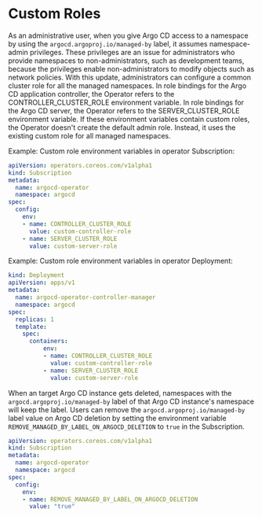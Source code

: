 # Custom Roles

As an administrative user, when you give Argo CD access to a namespace by using the `argocd.argoproj.io/managed-by` label, it assumes namespace-admin privileges. These privileges are an issue for administrators who provide namespaces to non-administrators, such as development teams, because the privileges enable non-administrators to modify objects such as network policies. With this update, administrators can configure a common cluster role for all the managed namespaces. In role bindings for the Argo CD application controller, the Operator refers to the CONTROLLER_CLUSTER_ROLE environment variable. In role bindings for the Argo CD server, the Operator refers to the SERVER_CLUSTER_ROLE environment variable. If these environment variables contain custom roles, the Operator doesn't create the default admin role. Instead, it uses the existing custom role for all managed namespaces.

Example: Custom role environment variables in operator Subscription:

```yaml
apiVersion: operators.coreos.com/v1alpha1
kind: Subscription
metadata:
  name: argocd-operator
  namespace: argocd
spec:
  config:
    env:
    - name: CONTROLLER_CLUSTER_ROLE
      value: custom-controller-role
    - name: SERVER_CLUSTER_ROLE
      value: custom-server-role
```

Example: Custom role environment variables in operator Deployment:

```yaml
kind: Deployment
apiVersion: apps/v1
metadata:
  name: argocd-operator-controller-manager
  namespace: argocd
spec:
  replicas: 1
  template:
    spec:
      containers:
          env:
          - name: CONTROLLER_CLUSTER_ROLE
            value: custom-controller-role
          - name: SERVER_CLUSTER_ROLE
            value: custom-server-role
```


When an target Argo CD instance gets deleted, namespaces with the `argocd.argoproj.io/managed-by` label of that Argo CD instance's namespace will keep the label. Users can remove the `argocd.argoproj.io/managed-by` label value on Argo CD deletion by setting the environment variable `REMOVE_MANAGED_BY_LABEL_ON_ARGOCD_DELETION` to `true` in the Subscription.

```yaml
apiVersion: operators.coreos.com/v1alpha1
kind: Subscription
metadata:
  name: argocd-operator
  namespace: argocd
spec:
  config:
    env:
    - name: REMOVE_MANAGED_BY_LABEL_ON_ARGOCD_DELETION
      value: "true"
```